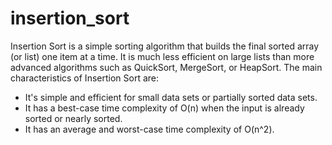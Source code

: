 # insertion_sort

Insertion Sort is a simple sorting algorithm that builds the final sorted array (or list) one item at a time. It is much less efficient on large lists than more advanced algorithms such as QuickSort, MergeSort, or HeapSort. The main characteristics of Insertion Sort are:

- It's simple and efficient for small data sets or partially sorted data sets.
- It has a best-case time complexity of O(n) when the input is already sorted or nearly sorted.
- It has an average and worst-case time complexity of O(n^2).